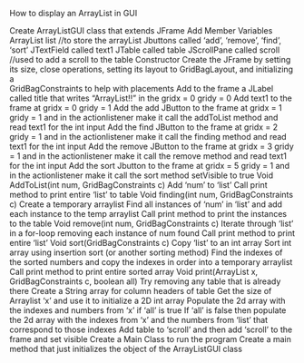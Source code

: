 How to display an ArrayList in GUI

Create ArrayListGUI class that extends JFrame 
  Add Member Variables
    ArrayList<Integer> list //to store the arrayList
    Jbuttons called ‘add’, ‘remove’, ‘find’, ‘sort’
    JTextField called text1
    JTable called table 
    JScrollPane called scroll //used to add a scroll to the table
  Constructor
    Create the JFrame by setting its size, close operations, setting its layout to GridBagLayout, and initializing a    
      GridBagConstraints to help with placements
    Add to the frame a JLabel called title that writes “ArrayList!!” in the       gridx = 0 gridy = 0
    Add text1 to the frame at gridx = 0 gridy = 1
    Add the add JButton to the frame at gridx = 1 gridy = 1 and in the actionlistener make it call the addToList method and 
      read text1 for the int input
    Add the find JButton to the frame at gridx = 2 gridy = 1 and in the actionlistener make it call the finding method and 
      read text1 for the int input
    Add the remove JButton to the frame at gridx = 3 gridy = 1 and in the actionlistener make it call the remove method and 
      read text1 for the int input
    Add the sort Jbutton to the frame at gridx = 5 gridy = 1 and in the actionlistener make it call the sort method
    setVisible to true
  Void AddToList(int num, GridBagConstraints c)
    Add ‘num’ to ‘list’
    Call print method to print entire ‘list’ to table
  Void finding(int num, GridBagConstraints c)
    Create a temporary arraylist
    Find all instances of ‘num’ in ‘list’ and add each instance to the temp arraylist
    Call print method to print the instances to the table
  Void remove(int num, GridBagConstraints c)
    Iterate through ‘list’ in a for-loop removing each instance of num found
    Call print method to print entire ‘list’
  Void sort(GridBagConstraints c)
    Copy ‘list’ to an int array
    Sort int array using insertion sort (or another sorting method)
    Find the indexes of the sorted numbers and copy the indexes in order into a temporary arraylist
    Call print method to print entire sorted array
  Void print(ArrayList<Integer> x, GridBagConstraints c, boolean all)
    Try removing any table that is already there
    Create a String array for column headers of table
    Get the size of Arraylist ‘x’ and use it to initialize a 2D int array
    Populate the 2d array with the indexes and numbers from ‘x’ if ‘all’ is true
    If ‘all’ is false then populate the 2d array with the indexes from ‘x’ and the numbers from ‘list’ that correspond to 
      those indexes
    Add table to ‘scroll’ and then add ‘scroll’ to the frame and set visible
Create a Main Class to run the program
  Create a main method that just initializes the object of the ArrayListGUI class
